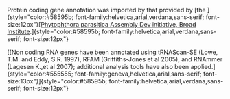 Protein coding gene annotation was imported by that provided by [the
]{style="color:#58595b; font-family:helvetica,arial,verdana,sans-serif; font-size:12px"}[[Phytophthora
parasitica Assembly Dev initiative, Broad
Institute](https://olive.broadinstitute.org/projects/phytophthora_parasitica).]{style="color:#58595b; font-family:helvetica,arial,verdana,sans-serif; font-size:12px"}

[[Non coding RNA genes have been annotated using tRNAScan-SE (Lowe, T.M.
and Eddy, S.R. 1997), RFAM (Griffiths-Jones et al 2005), and RNAmmer
(Lagesen K.,et al 2007); additional analysis tools have also been
applied.]{style="color:#555555; font-family:geneva,helvetica,arial,sans-serif; font-size:13px"}]{style="color:#58595b; font-family:helvetica,arial,verdana,sans-serif; font-size:12px"}
